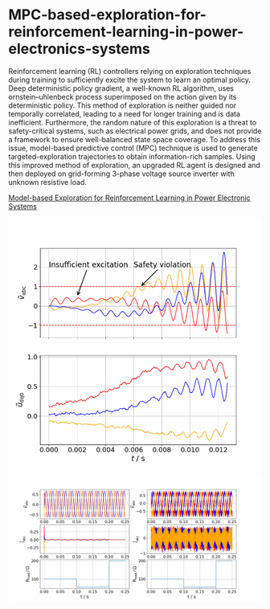 # MPC-based-exploration-for-reinforcement-learning-in-power-electronics-systems

Reinforcement learning (RL) controllers relying on exploration techniques during training
to sufficiently excite the system to learn an optimal policy. Deep deterministic policy
gradient, a well-known RL algorithm, uses ornstein–uhlenbeck process superimposed on
the action given by its deterministic policy. This method of exploration is neither guided
nor temporally correlated, leading to a need for longer training and is data inefficient.
Furthermore, the random nature of this exploration is a threat to safety-critical systems,
such as electrical power grids, and does not provide a framework to ensure well-balanced
state space coverage.
To address this issue, model-based predictive control (MPC) technique is used to generate
targeted-exploration trajectories to obtain information-rich samples. Using this
improved method of exploration, an upgraded RL agent is designed and then deployed on
grid-forming 3-phase voltage source inverter with unknown resistive load.

[Model-based Exploration for Reinforcement Learning in Power Electronic Systems](./Model-based-Exploration-for-Reinforcement-Learning-in-Power-Electronic-Systems-1.pdf)

![Problem with current exploration](./Images/safetyandexcitation.png)
![Comparison](./Images/MATest.png)
